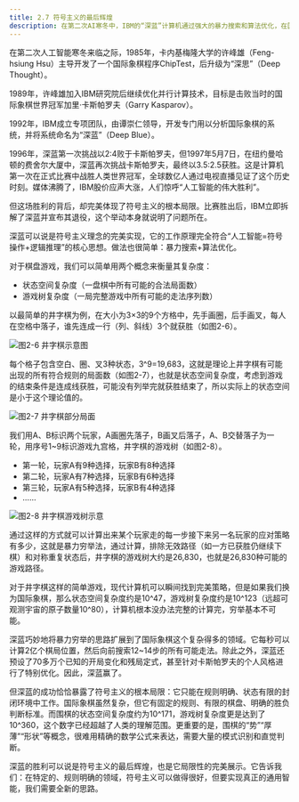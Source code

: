 ```yaml
---
title: 2.7 符号主义的最后辉煌
description: 在第二次AI寒冬中，IBM的“深蓝”计算机通过强大的暴力搜索和算法优化，在国际象棋比赛中击败了世界冠军卡斯帕罗夫，成为符号主义的最后辉煌。然而，这场胜利也凸显了符号主义的根本局限：它仅在规则明确、状态有限的封闭环境中有效，无法推广到更复杂的现实世界问题，预示着这条技术路线的终结。
---
```


在第二次人工智能寒冬来临之际，1985年，卡内基梅隆大学的许峰雄（Feng-hsiung Hsu）主导开发了一个国际象棋程序ChipTest，后升级为“深思”（Deep Thought）。

1989年，许峰雄加入IBM研究院后继续优化并行计算技术，目标是击败当时的国际象棋世界冠军加里·卡斯帕罗夫（Garry Kasparov）。

1992年，IBM成立专项团队，由谭崇仁领导，开发专门用以分析国际象棋的系统，并将系统命名为“深蓝”（Deep Blue）。

1996年，深蓝第一次挑战以2:4败于卡斯帕罗夫，但1997年5月7日，在纽约曼哈顿的费舍尔大厦中，深蓝再次挑战卡斯帕罗夫，最终以3.5:2.5获胜。这是计算机第一次在正式比赛中战胜人类世界冠军，全球数亿人通过电视直播见证了这个历史时刻。媒体沸腾了，IBM股价应声大涨，人们惊呼“人工智能的伟大胜利”。

但这场胜利的背后，却完美体现了符号主义的根本局限。比赛胜出后，IBM立即拆解了深蓝并宣布其退役，这个举动本身就说明了问题所在。

深蓝可以说是符号主义理念的完美实现，它的工作原理完全符合“人工智能=符号操作+逻辑推理”的核心思想。做法也很简单：暴力搜索+算法优化。

对于棋盘游戏，我们可以简单用两个概念来衡量其复杂度：

- 状态空间复杂度（一盘棋中所有可能的合法局面数）
- 游戏树复杂度（一局完整游戏中所有可能的走法序列数）

以最简单的井字棋为例，在大小为3×3的9个方格中，先手画圈，后手画叉，每人在空格中落子，谁先连成一行（列、斜线）3个就获胜（如图2-6）。

![图2-6 井字棋示意图](https://cdn.isboyjc.com/ai-evolution/1756134612289.png)

每个格子包含空白、圈、叉3种状态，3^9=19,683，这就是理论上井字棋有可能出现的所有符合规则的局面数（如图2-7），也就是状态空间复杂度，考虑到游戏的结束条件是连成线获胜，可能没有列举完就获胜结束了，所以实际上的状态空间是小于这个理论值的。

![图2-7 井字棋部分局面](https://cdn.isboyjc.com/ai-evolution/1756136908202.png)

我们用A、B标识两个玩家，A画圈先落子，B画叉后落子，A、B交替落子为一轮，用序号1~9标识游戏九宫格，井字棋的游戏树（如图2-8）。

- 第一轮，玩家A有9种选择，玩家B有8种选择
- 第二轮，玩家A有7种选择，玩家B有6种选择  
- 第三轮，玩家A有5种选择，玩家B有4种选择
- ……

![图2-8 井字棋游戏树示意](https://cdn.isboyjc.com/ai-evolution/1756136948122.png)

通过这样的方式就可以计算出来某个玩家走的每一步接下来另一名玩家的应对策略有多少，这就是暴力穷举法，通过计算，排除无效路径（如一方已获胜仍继续下棋）和对称重复状态后，井字棋的游戏树大约是26,830，也就是26,830种可能的游戏路径。 

对于井字棋这样的简单游戏，现代计算机可以瞬间找到完美策略，但是如果我们换为国际象棋，那么状态空间复杂度约是10^47，游戏树复杂度约是10^123（远超可观测宇宙的原子数量10^80），计算机根本没办法完整的计算完，穷举基本不可能。

深蓝巧妙地将暴力穷举的思路扩展到了国际象棋这个复杂得多的领域。它每秒可以计算2亿个棋局位置，然后向前搜索12~14步的所有可能走法。除此之外，深蓝还预设了70多万个已知的开局变化和残局定式，甚至针对卡斯帕罗夫的个人风格进行了特别优化。因此，深蓝赢了。

但深蓝的成功恰恰暴露了符号主义的根本局限：它只能在规则明确、状态有限的封闭环境中工作。国际象棋虽然复杂，但它有固定的规则、有限的棋盘、明确的胜负判断标准。而围棋的状态空间复杂度约为10^171，游戏树复杂度更是达到了10^360，这个数字已经超越了人类的理解范围。更重要的是，围棋的“势”“厚薄”“形状”等概念，很难用精确的数学公式来表达，需要大量的模式识别和直觉判断。

深蓝的胜利可以说是符号主义的最后辉煌，也是它局限性的完美展示。它告诉我们：在特定的、规则明确的领域，符号主义可以做得很好，但要实现真正的通用智能，我们需要全新的思路。
